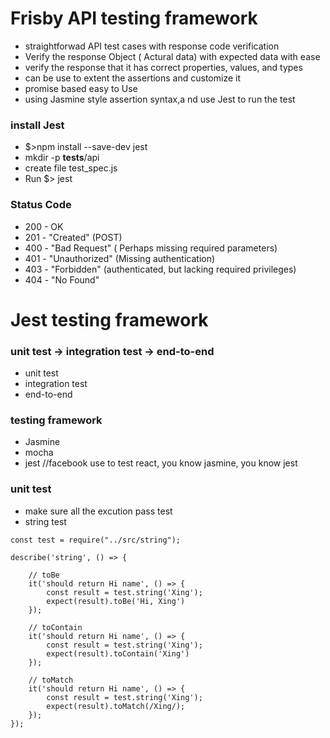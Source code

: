 # Frisby API testing framework
- straightforwad API test cases with response code verification
- Verify the response Object ( Actural data) with expected data with ease
- verify the response that it has correct properties, values, and types
- can be use to extent the assertions and customize it
- promise based easy to Use
- using Jasmine style assertion syntax,a nd use Jest to run the test
### install Jest
- $>npm install --save-dev jest
- mkdir -p __tests__/api
- create file test_spec.js
- Run $> jest
### Status Code
- 200 - OK
- 201 - "Created" (POST)
- 400 - "Bad Request" ( Perhaps missing required parameters)
- 401 - "Unauthorized" (Missing authentication)
- 403 - "Forbidden" (authenticated, but lacking required privileges)
- 404 - "No Found"

# Jest testing framework

### unit test -> integration test -> end-to-end
- unit test 
- integration test 
- end-to-end
### testing framework
- Jasmine
- mocha
- jest //facebook use to test react, you know jasmine, you know jest
### unit test
- make sure all the excution pass test
- string test
```
const test = require("../src/string");

describe('string', () => {

    // toBe
    it('should return Hi name', () => {
        const result = test.string('Xing');
        expect(result).toBe('Hi, Xing')
    });

    // toContain
    it('should return Hi name', () => {
        const result = test.string('Xing');
        expect(result).toContain('Xing')
    });

    // toMatch
    it('should return Hi name', () => {
        const result = test.string('Xing');
        expect(result).toMatch(/Xing/);
    });
});
```
